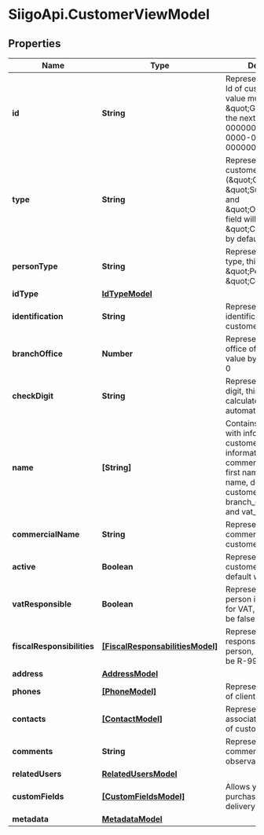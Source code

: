 # SiigoApi.CustomerViewModel

## Properties

Name | Type | Description | Notes
------------ | ------------- | ------------- | -------------
**id** | **String** | Represents the unique Id of customer, this value must be a \&quot;Guid\&quot;  with the next format 00000000-0000-0000-0000-000000000000 | [optional] 
**type** | **String** | Represents the customer type (\&quot;Customer\&quot;, \&quot;Supplier\&quot; and \&quot;Other\&quot;),  this field will be \&quot;Customer\&quot; by default | [optional] 
**personType** | **String** | Represents the person type, this type can be a \&quot;Person\&quot; or \&quot;Company\&quot; | [optional] 
**idType** | [**IdTypeModel**](IdTypeModel.md) |  | [optional] 
**identification** | **String** | Represents the identification number of customer | [optional] 
**branchOffice** | **Number** | Represents the branch office of customer, this value by default will be 0 | [optional] 
**checkDigit** | **String** | Represents the check digit, this digit will be calculated automatically | [optional] 
**name** | **[String]** | Contains a list of strings with information about customer  this information will be commercial_name (or first name and last name, depnding of customer)  branch_office, active and vat_responsible | [optional] 
**commercialName** | **String** | Represents the commercial name of customer organization | [optional] 
**active** | **Boolean** | Represents the state of customer, this value by default will be true | [optional] 
**vatResponsible** | **Boolean** | Represents whether a person is responsible for VAT, by default will be false | [optional] 
**fiscalResponsibilities** | [**[FiscalResponsabilitiesModel]**](FiscalResponsabilitiesModel.md) | Represents a list of tax responsibilities of a person, by default will be R-99-PN | [optional] 
**address** | [**AddressModel**](AddressModel.md) |  | [optional] 
**phones** | [**[PhoneModel]**](PhoneModel.md) | Represents the phones of client | [optional] 
**contacts** | [**[ContactModel]**](ContactModel.md) | Represents the associated contantacts of customer | [optional] 
**comments** | **String** | Represents additional comments or observations | [optional] 
**relatedUsers** | [**RelatedUsersModel**](RelatedUsersModel.md) |  | [optional] 
**customFields** | [**[CustomFieldsModel]**](CustomFieldsModel.md) | Allows you to send the purchase order and delivery order fields. | [optional] 
**metadata** | [**MetadataModel**](MetadataModel.md) |  | [optional] 


